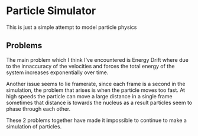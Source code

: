 # Particle Simulator
This is just a simple attempt to model particle physics

## Problems
The main problem which I think I've encountered is Energy Drift where due to the innaccuracy of the velocities and forces the total energy of the system increases exponentially over time.

Another issue seems to lie framerate, since each frame is a second in the simulation, the problem that arises is when the particle moves too fast. At high speeds the particle can move a large distance in a single frame sometimes that distance is towards the nucleus as a result particles seem to phase through each other.

These 2 problems together have made it impossible to continue to make a simulation of particles.

